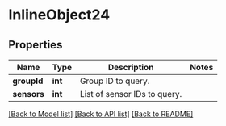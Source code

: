 # InlineObject24

## Properties
Name | Type | Description | Notes
------------ | ------------- | ------------- | -------------
**groupId** | **int** | Group ID to query. | 
**sensors** | **int** | List of sensor IDs to query. | 

[[Back to Model list]](../README.md#documentation-for-models) [[Back to API list]](../README.md#documentation-for-api-endpoints) [[Back to README]](../README.md)


